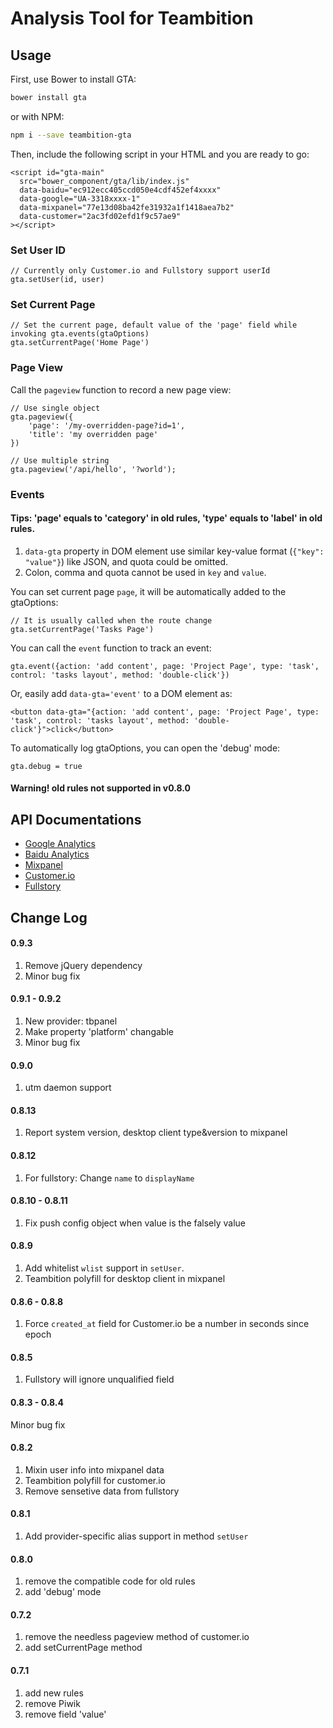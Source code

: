 # Analysis Tool for Teambition

## Usage

First, use Bower to install GTA:

```bash
bower install gta
```

or with NPM:

```bash
npm i --save teambition-gta
```

Then, include the following script in your HTML and you are ready to go:

```
<script id="gta-main"
  src="bower_component/gta/lib/index.js"
  data-baidu="ec912ecc405ccd050e4cdf452ef4xxxx"
  data-google="UA-3318xxxx-1"
  data-mixpanel="77e13d08ba42fe31932a1f1418aea7b2"
  data-customer="2ac3fd02efd1f9c57ae9"
></script>
```

### Set User ID
```
// Currently only Customer.io and Fullstory support userId
gta.setUser(id, user)
```

### Set Current Page
```
// Set the current page, default value of the 'page' field while invoking gta.events(gtaOptions)
gta.setCurrentPage('Home Page')
```

### Page View

Call the `pageview` function to record a new page view:
```
// Use single object
gta.pageview({
    'page': '/my-overridden-page?id=1',
    'title': 'my overridden page'
})

// Use multiple string
gta.pageview('/api/hello', '?world');
```

### Events
#### Tips: 'page' equals to 'category' in old rules, 'type' equals to 'label' in old rules.

1. `data-gta` property in DOM element use similar key-value format (`{"key": "value"}`) like JSON, and quota could be omitted.
2.  Colon, comma and quota cannot be used in `key` and `value`.

You can set current page `page`, it will be automatically added to the gtaOptions:
```
// It is usually called when the route change
gta.setCurrentPage('Tasks Page')
```

You can call the `event` function to track an event:
```
gta.event({action: 'add content', page: 'Project Page', type: 'task', control: 'tasks layout', method: 'double-click'})
```

Or, easily add `data-gta='event'` to a DOM element as:
```
<button data-gta="{action: 'add content', page: 'Project Page', type: 'task', control: 'tasks layout', method: 'double-click'}">click</button>
```

To automatically log gtaOptions, you can open the 'debug' mode:
```
gta.debug = true
```
#### Warning! old rules not supported in v0.8.0

## API Documentations

* [Google Analytics](https://developers.google.com/analytics/devguides/collection/analyticsjs/)
* [Baidu Analytics](http://tongji.baidu.com/open/api/more?p=ref_trackPageview)
* [Mixpanel](https://mixpanel.com/help/reference/javascript)
* [Customer.io](https://customer.io/docs/api/javascript.html)
* [Fullstory](http://help.fullstory.com/using-ref/getting-started)


## Change Log

#### 0.9.3
1. Remove jQuery dependency
2. Minor bug fix

#### 0.9.1 - 0.9.2
1. New provider: tbpanel
2. Make property 'platform' changable
3. Minor bug fix

#### 0.9.0
1. utm daemon support

#### 0.8.13
1. Report system version, desktop client type&version to mixpanel

#### 0.8.12
1. For fullstory: Change `name` to `displayName`

#### 0.8.10 - 0.8.11
1. Fix push config object when value is the falsely value

#### 0.8.9
1. Add whitelist `wlist` support in `setUser`.
2. Teambition polyfill for desktop client in mixpanel

#### 0.8.6 - 0.8.8
1. Force `created_at` field for Customer.io be a number in seconds since epoch

#### 0.8.5
1. Fullstory will ignore unqualified field

#### 0.8.3 - 0.8.4
Minor bug fix

#### 0.8.2
1. Mixin user info into mixpanel data
2. Teambition polyfill for customer.io
3. Remove sensetive data from fullstory

#### 0.8.1
1. Add provider-specific alias support in method `setUser`

#### 0.8.0
1. remove the compatible code for old rules
2. add 'debug' mode

#### 0.7.2
1. remove the needless pageview method of customer.io
2. add setCurrentPage method

#### 0.7.1
1. add new rules
2. remove Piwik
3. remove field 'value'

